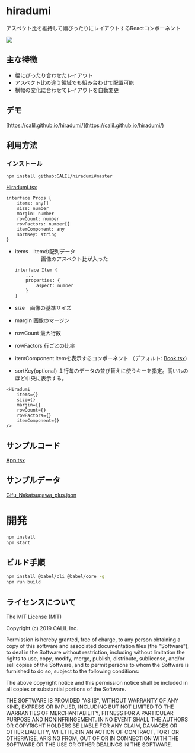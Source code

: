 # hiradumi
アスペクト比を維持して幅ぴったりにレイアウトするReactコンポーネント

![](./screencapture.gif "")

## 主な特徴

- 幅にぴったり合わせたレイアウト
- アスペクト比の違う領域でも組み合わせて配置可能
- 横幅の変化に合わせてレイアウトを自動変更

## デモ
[https://calil.github.io/hiradumi/](https://calil.github.io/hiradumi/)


## 利用方法

### インストール

```
npm install github:CALIL/hiradumi#master
```


[Hiradumi.tsx](./src/Hiradumi.tsx)

```
interface Props {
    items: any[]
    size: number
    margin: number
    rowCount: number
    rowFactors: number[]
    itemComponent: any
    sortKey: string
}
```

- items　Itemの配列データ  
　　　　　画像のアスペクト比が入った

    ```
    interface Item {
        ...
        properties: {
            aspect: number
        }
    }
    ```
- size　画像の基準サイズ
- margin 画像のマージン
- rowCount 最大行数
- rowFactors 行ごとの比率
- itemComponent itemを表示するコンポーネント （デフォルト: [Book.tsx](./src/component/Book.tsx))
- sortKey(optional) １行毎のデータの並び替えに使うキーを指定。高いものほど中央に表示する。

```
<Hiradumi
    items={}
    size={}
    margin={}
    rowCount={}
    rowFactors={}
    itemComponent={}
/>
```


## サンプルコード

[App.tsx](./src/component/App.tsx)

## サンプルデータ

[Gifu_Nakatsugawa_plus.json](./Gifu_Nakatsugawa_plus.json)

# 開発

```bash
npm install
npm start
```

## ビルド手順

```bash
npm install @babel/cli @babel/core -g  
npm run build
```

## ライセンスについて
The MIT License (MIT)

Copyright (c) 2019 CALIL Inc.

Permission is hereby granted, free of charge, to any person obtaining a copy of this software and associated documentation files (the "Software"), to deal in the Software without restriction, including without limitation the rights to use, copy, modify, merge, publish, distribute, sublicense, and/or sell copies of the Software, and to permit persons to whom the Software is furnished to do so, subject to the following conditions:

The above copyright notice and this permission notice shall be included in all copies or substantial portions of the Software.

THE SOFTWARE IS PROVIDED "AS IS", WITHOUT WARRANTY OF ANY KIND, EXPRESS OR IMPLIED, INCLUDING BUT NOT LIMITED TO THE WARRANTIES OF MERCHANTABILITY, FITNESS FOR A PARTICULAR PURPOSE AND NONINFRINGEMENT. IN NO EVENT SHALL THE AUTHORS OR COPYRIGHT HOLDERS BE LIABLE FOR ANY CLAIM, DAMAGES OR OTHER LIABILITY, WHETHER IN AN ACTION OF CONTRACT, TORT OR OTHERWISE, ARISING FROM, OUT OF OR IN CONNECTION WITH THE SOFTWARE OR THE USE OR OTHER DEALINGS IN THE SOFTWARE.